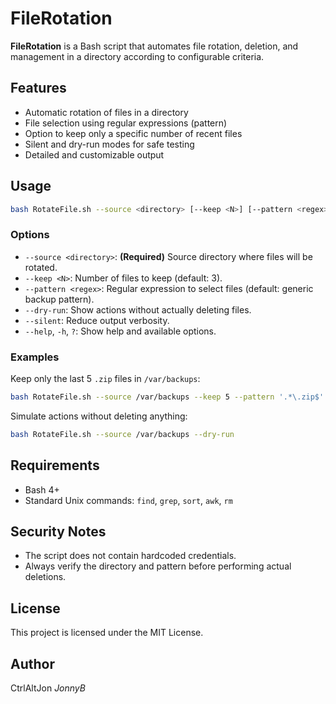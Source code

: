 # FileRotation

**FileRotation** is a Bash script that automates file rotation, deletion, and management in a directory according to configurable criteria.

## Features

- Automatic rotation of files in a directory
- File selection using regular expressions (pattern)
- Option to keep only a specific number of recent files
- Silent and dry-run modes for safe testing
- Detailed and customizable output

## Usage

```bash
bash RotateFile.sh --source <directory> [--keep <N>] [--pattern <regex>] [--dry-run] [--silent] [--help]
```

### Options

- `--source <directory>`: **(Required)** Source directory where files will be rotated.
- `--keep <N>`: Number of files to keep (default: 3).
- `--pattern <regex>`: Regular expression to select files (default: generic backup pattern).
- `--dry-run`: Show actions without actually deleting files.
- `--silent`: Reduce output verbosity.
- `--help`, `-h`, `?`: Show help and available options.

### Examples

Keep only the last 5 `.zip` files in `/var/backups`:
```bash
bash RotateFile.sh --source /var/backups --keep 5 --pattern '.*\.zip$'
```

Simulate actions without deleting anything:
```bash
bash RotateFile.sh --source /var/backups --dry-run
```

## Requirements

- Bash 4+
- Standard Unix commands: `find`, `grep`, `sort`, `awk`, `rm`

## Security Notes

- The script does not contain hardcoded credentials.
- Always verify the directory and pattern before performing actual deletions.

## License

This project is licensed under the MIT License.

## Author

CtrlAltJon
*JonnyB*